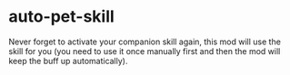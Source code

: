 # auto-pet-skill
Never forget to activate your companion skill again, this mod will use the skill for you (you need to use it once manually first and then the mod will keep the buff up automatically).


